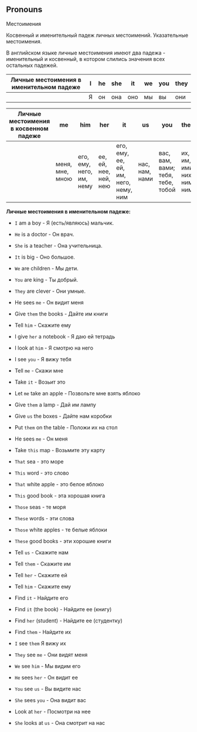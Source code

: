 ## Pronouns

Местоимения

Косвенный и именительный падеж личных местоимений. Указательные местоимения.

В английском языке личные местоимения имеют два па­дежа - именительный и косвенный, в котором слились зна­чения всех остальных падежей.


| Личные местоимения в именительном падеже | I |  he  | she  | it   |  we | you  |  they |
| ------ | ------ | ------ | ------ | ------ | ------ | ------ | ------ |
|                                         | Я |  он  | она  | оно  | мы  | вы   | они   |

 

| Личные местоимения в косвенном падеже |  me | him | her | it | us  | you  |  them | 
| ------ | ------ | ------ | ------ | ------ | ------ | ------ | ------ |
|                  |  меня, мне, мною  | его, ему, него, им, нему  |  ее, ей, нее, ней, нею | его, ему, ее, ей, им, него, нему, ним  |  нас, нам, нами   |  вас, вам, вами; тебя, тебе, тобой | их, им, ими, них, ним, ними |
 
 	
**Личные местоимения в именительном падеже:**
- `I` am a boy - Я (есть/являюсь) мальчик.
- `He` is a doctor - Он врач.
- `She` is a teacher - Она учительница.
- `It` is big - Оно большое.
- `We` are children - Мы дети.
- `You` are king - Ты добрый.
- `They` are clever - Они умные.


  
- He sees `me` - Он видит меня 
- Give `them` the books - Дайте им книги 
- Tell `him` - Скажите ему 
- I give `her` a notebook - Я даю ей тетрадь 
- I look at `him` - Я смотрю на него 
- I see `you` - Я вижу тебя 
- Tell `me` - Скажи мне 
- Take `it` - Возьит это 
- Let `me` take an apple - Позвольте мне взять яблоко 
- Give `them` a lamp - Дай им лампу 
- Give `us` the boxes - Дайте нам коробки 
- Put `them` on the table - Положи их на стол 
- He sees `me` - Он меня 
- Take `this` map - Возьмите эту карту 
- `That` sea - это море 
- `This` word - это слово 
- `That` white apple - это белое яблоко 
- `This` good book - эта хорошая книга 
- `Those` seas - те моря 
- `These` words - эти слова 
- `Those` white apples - те белые яблоки 
- `These` good books - эти хорошие книги 
- Tell `us` - Скажите нам 
- Tell `them` - Скажите им 
- Tell `her` - Скажите ей 
- Tell `him` - Скажите ему 
- Find `it` - Найдите его 
- Find `it` (the book) - Найдите ее (книгу) 
- Find `her` (student) - Найдите ее (студентку) 
- Find `them` - Найдите их 
- `I` see `them` Я вижу их 
- `They` see `me` - Они видят меня 
- `We` see `him` - Мы видим его 
- `He` sees `her` - Он видит ее 
- `You` see `us` - Вы видите нас 
- `She` sees `you` - Она видит вас 
- Look at `her` - По­смотри на нее 
- `She` looks at `us` - Она смотрит на нас 



















